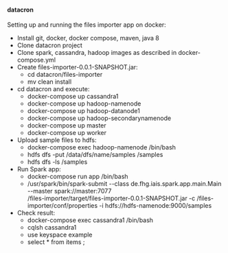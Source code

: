 #### datacron

Setting up and running the files importer app on docker:
- Install git, docker, docker compose, maven, java 8
- Clone datacron project
- Clone spark, cassandra, hadoop images as described in docker-compose.yml
- Create files-importer-0.0.1-SNAPSHOT.jar:
  - cd datacron/files-importer
  - mv clean install
- cd datacron and execute:
  - docker-compose up cassandra1
  - docker-compose up hadoop-namenode
  - docker-compose up hadoop-datanode1
  - docker-compose up hadoop-secondarynamenode
  - docker-compose up master
  - docker-compose up worker
- Upload sample files to hdfs:
  - docker-compose exec hadoop-namenode /bin/bash
  - hdfs dfs -put /data/dfs/name/samples /samples
  - hdfs dfs -ls /samples
- Run Spark app:
  - docker-compose run app /bin/bash
  - /usr/spark/bin/spark-submit 
     --class de.fhg.iais.spark.app.main.Main 
     --master spark://master:7077  
     /files-importer/target/files-importer-0.0.1-SNAPSHOT.jar 
     -c /files-importer/conf/properties 
     -i hdfs://hdfs-namenode:9000/samples
- Check result:
   - docker-compose exec cassandra1 /bin/bash
   - cqlsh cassandra1
   - use keyspace example
   - select * from items ;
